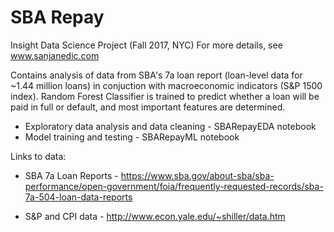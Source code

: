 # SBA Repay
Insight Data Science Project (Fall 2017, NYC)
For more details, see www.sanjanedic.com

Contains analysis of data from SBA's 7a loan report (loan-level data for ~1.44 million loans) in conjuction with macroeconomic indicators (S&P 1500 index). Random Forest Classifier is trained to predict whether a loan will be paid in full or default, and most important features are determined.

* Exploratory data analysis and data cleaning - SBARepayEDA notebook
* Model training and testing - SBARepayML notebook

Links to data:

* SBA 7a Loan Reports - 
https://www.sba.gov/about-sba/sba-performance/open-government/foia/frequently-requested-records/sba-7a-504-loan-data-reports

* S&P and CPI data - 
http://www.econ.yale.edu/~shiller/data.htm

